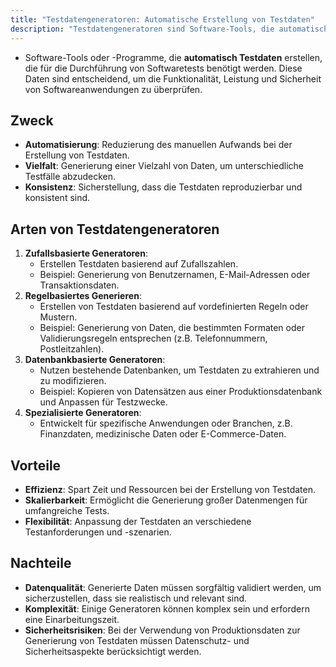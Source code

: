 ```yaml
---
title: "Testdatengeneratoren: Automatische Erstellung von Testdaten"
description: "Testdatengeneratoren sind Software-Tools, die automatisch Testdaten für Softwaretests erstellen. Sie umfassen zufallsbasierte, regelbasierte und datenbankbasierte Generatoren, um Vielfalt, Konsistenz und Effizienz in Tests zu gewährleisten."
---
```


- Software-Tools oder -Programme, die **automatisch Testdaten** erstellen, die für die Durchführung von Softwaretests benötigt werden. Diese Daten sind entscheidend, um die Funktionalität, Leistung und Sicherheit von Softwareanwendungen zu überprüfen.

## Zweck
- **Automatisierung**: Reduzierung des manuellen Aufwands bei der Erstellung von Testdaten.
- **Vielfalt**: Generierung einer Vielzahl von Daten, um unterschiedliche Testfälle abzudecken.
- **Konsistenz**: Sicherstellung, dass die Testdaten reproduzierbar und konsistent sind.

## Arten von Testdatengeneratoren
1. **Zufallsbasierte Generatoren**:
	- Erstellen Testdaten basierend auf Zufallszahlen.
	- Beispiel: Generierung von Benutzernamen, E-Mail-Adressen oder Transaktionsdaten.
1. **Regelbasiertes Generieren**:
	- Erstellen von Testdaten basierend auf vordefinierten Regeln oder Mustern.
	- Beispiel: Generierung von Daten, die bestimmten Formaten oder Validierungsregeln entsprechen (z.B. Telefonnummern, Postleitzahlen).
2. **Datenbankbasierte Generatoren**:
	- Nutzen bestehende Datenbanken, um Testdaten zu extrahieren und zu modifizieren.
	- Beispiel: Kopieren von Datensätzen aus einer Produktionsdatenbank und Anpassen für Testzwecke.
3. **Spezialisierte Generatoren**:
	- Entwickelt für spezifische Anwendungen oder Branchen, z.B. Finanzdaten, medizinische Daten oder E-Commerce-Daten.

## Vorteile
- **Effizienz**: Spart Zeit und Ressourcen bei der Erstellung von Testdaten.
- **Skalierbarkeit**: Ermöglicht die Generierung großer Datenmengen für umfangreiche Tests.
- **Flexibilität**: Anpassung der Testdaten an verschiedene Testanforderungen und -szenarien.

## Nachteile
- **Datenqualität**: Generierte Daten müssen sorgfältig validiert werden, um sicherzustellen, dass sie realistisch und relevant sind.
- **Komplexität**: Einige Generatoren können komplex sein und erfordern eine Einarbeitungszeit.
- **Sicherheitsrisiken**: Bei der Verwendung von Produktionsdaten zur Generierung von Testdaten müssen Datenschutz- und Sicherheitsaspekte berücksichtigt werden.